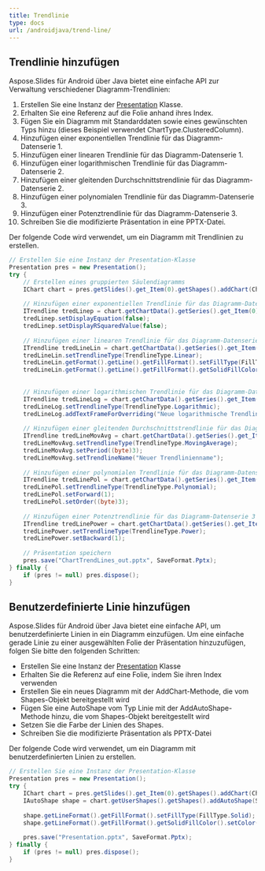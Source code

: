 ```yaml
---
title: Trendlinie
type: docs
url: /androidjava/trend-line/
---
```


## **Trendlinie hinzufügen**
Aspose.Slides für Android über Java bietet eine einfache API zur Verwaltung verschiedener Diagramm-Trendlinien:

1. Erstellen Sie eine Instanz der [Presentation](https://reference.aspose.com/slides/androidjava/com.aspose.slides/Presentation) Klasse.
1. Erhalten Sie eine Referenz auf die Folie anhand ihres Index.
1. Fügen Sie ein Diagramm mit Standarddaten sowie eines gewünschten Typs hinzu (dieses Beispiel verwendet ChartType.ClusteredColumn).
1. Hinzufügen einer exponentiellen Trendlinie für das Diagramm-Datenserie 1.
1. Hinzufügen einer linearen Trendlinie für das Diagramm-Datenserie 1.
1. Hinzufügen einer logarithmischen Trendlinie für das Diagramm-Datenserie 2.
1. Hinzufügen einer gleitenden Durchschnittstrendlinie für das Diagramm-Datenserie 2.
1. Hinzufügen einer polynomialen Trendlinie für das Diagramm-Datenserie 3.
1. Hinzufügen einer Potenztrendlinie für das Diagramm-Datenserie 3.
1. Schreiben Sie die modifizierte Präsentation in eine PPTX-Datei.

Der folgende Code wird verwendet, um ein Diagramm mit Trendlinien zu erstellen.

```java
// Erstellen Sie eine Instanz der Presentation-Klasse
Presentation pres = new Presentation();
try {
    // Erstellen eines gruppierten Säulendiagramms
    IChart chart = pres.getSlides().get_Item(0).getShapes().addChart(ChartType.ClusteredColumn, 20, 20, 500, 400);
    
    // Hinzufügen einer exponentiellen Trendlinie für das Diagramm-Datenserie 1
    ITrendline tredLinep = chart.getChartData().getSeries().get_Item(0).getTrendLines().add(TrendlineType.Exponential);
    tredLinep.setDisplayEquation(false);
    tredLinep.setDisplayRSquaredValue(false);
    
    // Hinzufügen einer linearen Trendlinie für das Diagramm-Datenserie 1
    ITrendline tredLineLin = chart.getChartData().getSeries().get_Item(0).getTrendLines().add(TrendlineType.Linear);
    tredLineLin.setTrendlineType(TrendlineType.Linear);
    tredLineLin.getFormat().getLine().getFillFormat().setFillType(FillType.Solid);
    tredLineLin.getFormat().getLine().getFillFormat().getSolidFillColor().setColor(Color.RED);
    
    
    // Hinzufügen einer logarithmischen Trendlinie für das Diagramm-Datenserie 2
    ITrendline tredLineLog = chart.getChartData().getSeries().get_Item(1).getTrendLines().add(TrendlineType.Logarithmic);
    tredLineLog.setTrendlineType(TrendlineType.Logarithmic);
    tredLineLog.addTextFrameForOverriding("Neue logarithmische Trendlinie");
    
    // Hinzufügen einer gleitenden Durchschnittstrendlinie für das Diagramm-Datenserie 2
    ITrendline tredLineMovAvg = chart.getChartData().getSeries().get_Item(1).getTrendLines().add(TrendlineType.MovingAverage);
    tredLineMovAvg.setTrendlineType(TrendlineType.MovingAverage);
    tredLineMovAvg.setPeriod((byte)3);
    tredLineMovAvg.setTrendlineName("Neuer Trendlinienname");
    
    // Hinzufügen einer polynomialen Trendlinie für das Diagramm-Datenserie 3
    ITrendline tredLinePol = chart.getChartData().getSeries().get_Item(2).getTrendLines().add(TrendlineType.Polynomial);
    tredLinePol.setTrendlineType(TrendlineType.Polynomial);
    tredLinePol.setForward(1);
    tredLinePol.setOrder((byte)3);
    
    // Hinzufügen einer Potenztrendlinie für das Diagramm-Datenserie 3
    ITrendline tredLinePower = chart.getChartData().getSeries().get_Item(1).getTrendLines().add(TrendlineType.Power);
    tredLinePower.setTrendlineType(TrendlineType.Power);
    tredLinePower.setBackward(1);
    
    // Präsentation speichern
    pres.save("ChartTrendLines_out.pptx", SaveFormat.Pptx);
} finally {
    if (pres != null) pres.dispose();
}
```

## **Benutzerdefinierte Linie hinzufügen**
Aspose.Slides für Android über Java bietet eine einfache API, um benutzerdefinierte Linien in ein Diagramm einzufügen. Um eine einfache gerade Linie zu einer ausgewählten Folie der Präsentation hinzuzufügen, folgen Sie bitte den folgenden Schritten:

- Erstellen Sie eine Instanz der [Presentation](https://reference.aspose.com/slides/androidjava/com.aspose.slides/Presentation) Klasse
- Erhalten Sie die Referenz auf eine Folie, indem Sie ihren Index verwenden
- Erstellen Sie ein neues Diagramm mit der AddChart-Methode, die vom Shapes-Objekt bereitgestellt wird
- Fügen Sie eine AutoShape vom Typ Linie mit der AddAutoShape-Methode hinzu, die vom Shapes-Objekt bereitgestellt wird
- Setzen Sie die Farbe der Linien des Shapes.
- Schreiben Sie die modifizierte Präsentation als PPTX-Datei

Der folgende Code wird verwendet, um ein Diagramm mit benutzerdefinierten Linien zu erstellen.

```java
// Erstellen Sie eine Instanz der Presentation-Klasse
Presentation pres = new Presentation();
try {
    IChart chart = pres.getSlides().get_Item(0).getShapes().addChart(ChartType.ClusteredColumn, 100, 100, 500, 400);
    IAutoShape shape = chart.getUserShapes().getShapes().addAutoShape(ShapeType.Line, 0, chart.getHeight()/2, chart.getWidth(), 0);
    
    shape.getLineFormat().getFillFormat().setFillType(FillType.Solid);
    shape.getLineFormat().getFillFormat().getSolidFillColor().setColor(java.awt.Color.RED);
    
    pres.save("Presentation.pptx", SaveFormat.Pptx);
} finally {
    if (pres != null) pres.dispose();
}
```